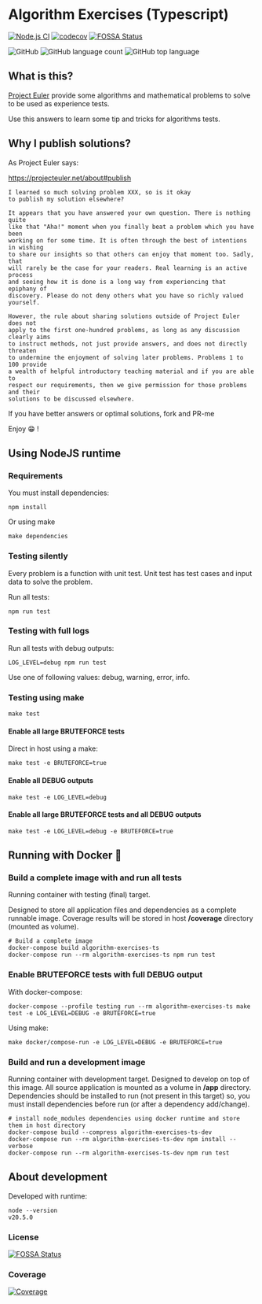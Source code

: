 # Algorithm Exercises (Typescript)

[![Node.js CI](https://github.com/sir-gon/algorithm-exercises-ts/actions/workflows/node.js.yml/badge.svg)](https://github.com/sir-gon/algorithm-exercises-ts/actions/workflows/node.js.yml)
[![codecov](https://codecov.io/gh/sir-gon/algorithm-exercises-ts/branch/main/graph/badge.svg?token=7NBP9SQAY0)](https://codecov.io/gh/sir-gon/algorithm-exercises-ts)
[![FOSSA Status](https://app.fossa.com/api/projects/git%2Bgithub.com%2Fsir-gon%2Fprojecteuler-ts.svg?type=shield)](https://app.fossa.com/projects/git%2Bgithub.com%2Fsir-gon%2Fprojecteuler-ts?ref=badge_shield)

![GitHub](https://img.shields.io/github/license/sir-gon/algorithm-exercises-ts)
![GitHub language count](https://img.shields.io/github/languages/count/sir-gon/algorithm-exercises-ts)
![GitHub top language](https://img.shields.io/github/languages/top/sir-gon/algorithm-exercises-ts)

## What is this?

[Project Euler](https://projecteuler.net/) provide some algorithms and
mathematical problems to solve to be used as experience tests.

Use this answers to learn some tip and tricks for algorithms tests.

## Why I publish solutions?

As Project Euler says:

<https://projecteuler.net/about#publish>

```text
I learned so much solving problem XXX, so is it okay
to publish my solution elsewhere?

It appears that you have answered your own question. There is nothing quite
like that "Aha!" moment when you finally beat a problem which you have been
working on for some time. It is often through the best of intentions in wishing
to share our insights so that others can enjoy that moment too. Sadly, that
will rarely be the case for your readers. Real learning is an active process
and seeing how it is done is a long way from experiencing that epiphany of
discovery. Please do not deny others what you have so richly valued yourself.

However, the rule about sharing solutions outside of Project Euler does not
apply to the first one-hundred problems, as long as any discussion clearly aims
to instruct methods, not just provide answers, and does not directly threaten
to undermine the enjoyment of solving later problems. Problems 1 to 100 provide
a wealth of helpful introductory teaching material and if you are able to
respect our requirements, then we give permission for those problems and their
solutions to be discussed elsewhere.
```

If you have better answers or optimal solutions, fork and PR-me

Enjoy 😁 !

## Using NodeJS runtime

### Requirements

You must install dependencies:

```text
npm install
```

Or using make

```text
make dependencies
```

### Testing silently

Every problem is a function with unit test.
Unit test has test cases and input data to solve the problem.

Run all tests:

```text
npm run test
```

### Testing with full logs

Run all tests with debug outputs:

```text
LOG_LEVEL=debug npm run test
```

Use one of following values: debug, warning, error, info.

### Testing using make

```text
make test
```

#### Enable all large BRUTEFORCE tests

Direct in host using a make:

```text
make test -e BRUTEFORCE=true
```

#### Enable all DEBUG outputs

```text
make test -e LOG_LEVEL=debug
```

#### Enable all large BRUTEFORCE tests and all DEBUG outputs

```text
make test -e LOG_LEVEL=debug -e BRUTEFORCE=true
```

## Running with Docker 🐳

### Build a complete image with and run all tests

Running container with testing (final) target.

Designed to store all application files and dependencies as a complete runnable image.
Coverage results will be stored in host **/coverage** directory (mounted as volume).

```text
# Build a complete image
docker-compose build algorithm-exercises-ts
docker-compose run --rm algorithm-exercises-ts npm run test
```

### Enable BRUTEFORCE tests with full DEBUG output

With docker-compose:

```text
docker-compose --profile testing run --rm algorithm-exercises-ts make test -e LOG_LEVEL=DEBUG -e BRUTEFORCE=true
```

Using make:

```text
make docker/compose-run -e LOG_LEVEL=DEBUG -e BRUTEFORCE=true
```

### Build and run a development image

Running container with development target.
Designed to develop on top of this image. All source application is mounted as
a volume in **/app** directory.
Dependencies should be installed to run (not present in this target) so, you
must install dependencies before run (or after a dependency add/change).

```text
# install node_modules dependencies using docker runtime and store them in host directory
docker-compose build --compress algorithm-exercises-ts-dev
docker-compose run --rm algorithm-exercises-ts-dev npm install --verbose
docker-compose run --rm algorithm-exercises-ts-dev npm run test
```

## About development

Developed with runtime:

```text
node --version
v20.5.0
```

### License

[![FOSSA Status](https://app.fossa.com/api/projects/git%2Bgithub.com%2Fsir-gon%2Fprojecteuler-ts.svg?type=large)](https://app.fossa.com/projects/git%2Bgithub.com%2Fsir-gon%2Fprojecteuler-ts?ref=badge_large)

### Coverage

[![Coverage](https://codecov.io/gh/sir-gon/algorithm-exercises-ts/branch/main/graphs/tree.svg?token=7NBP9SQAY0)](https://codecov.io/gh/sir-gon/algorithm-exercises-ts)
